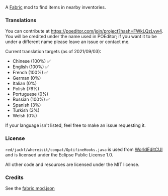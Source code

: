 A [Fabric](https://fabricmc.net/) mod to find items in nearby inventories.

### Translations

You can contribute at https://poeditor.com/join/project?hash=FWkLQzLyw4. You will be credited under the name used in POEditor; if you want it to be under a different name please leave an issue or contact me.

Current translation targets (as of 2021/09/03):

- Chinese (100%) ✅
- English (100%) ✅
- French (100%) ✅
- German (0%)
- Italian (0%)
- Polish (76%)
- Portuguese (0%)
- Russian (100%) ✅
- Spanish (3%)
- Turkish (3%)
- Welsh (0%)

If your language isn't listed, feel free to make an issue requesting it.

### License
`red/jackf/whereisit/compat/OptifineHooks.java` is used from [WorldEditCUI](https://github.com/mikroskeem/WorldEditCUI) and is licensed under the Eclipse Public License 1.0.

All other code and resources are licensed under the MIT license.

### Credits

See the [fabric.mod.json](src/main/resources/fabric.mod.json)
